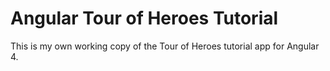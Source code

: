 # Angular Tour of Heroes Tutorial
This is my own working copy of the Tour of Heroes tutorial app for Angular 4.